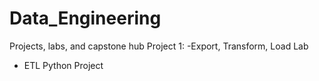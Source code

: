 # Data_Engineering
Projects, labs, and capstone hub
Project 1: 
  -Export, Transform, Load Lab
  - ETL Python Project
